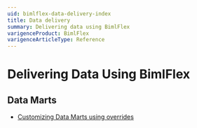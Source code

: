 ```yaml
---
uid: bimlflex-data-delivery-index
title: Data delivery
summary: Delivering data using BimlFlex
varigenceProduct: BimlFlex
varigenceArticleType: Reference
---
```


# Delivering Data Using BimlFlex

## Data Marts

* [Customizing Data Marts using overrides](xref:bimlflex-data-mart-overrides)